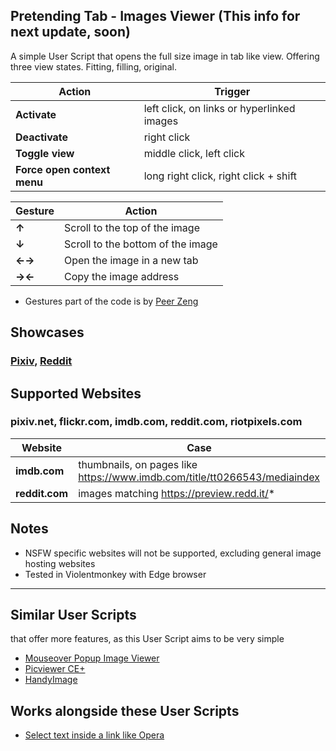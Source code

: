 ## Pretending Tab - Images Viewer (This info for next update, soon)
A simple User Script that opens the full size image in tab like view. Offering three view states. Fitting, filling, original.

Action | Trigger
---|---
**Activate** | left click, on links or hyperlinked images
**Deactivate** | right click
**Toggle view** | middle click, left click
**Force open context menu** | long right click, right click + shift

Gesture | Action
---|---
**↑** | Scroll to the top of the image
**↓** | Scroll to the bottom of the image
**←→** | Open the image in a new tab
**→←** | Copy the image address
* Gestures part of the code is by [Peer Zeng](https://greasyfork.org/en/scripts/4776-my-mouse-gestures)

## Showcases
### [Pixiv](https://streamable.com/9pj87x), [Reddit](https://www.reddit.com/r/ForzaHorizon/new/)

## Supported Websites
### pixiv.net, flickr.com, imdb.com, reddit.com, riotpixels.com

Website | Case
---|---
**imdb.com** | thumbnails, on pages like https://www.imdb.com/title/tt0266543/mediaindex
**reddit.com** | images matching https://preview.redd.it/*


## Notes
* NSFW specific websites will not be supported, excluding general image hosting websites
* Tested in Violentmonkey with Edge browser

---

## Similar User Scripts
that offer more features, as this User Script aims to be very simple
* [Mouseover Popup Image Viewer](https://github.com/tophf/mpiv)
* [Picviewer CE+](https://github.com/hoothin/UserScripts/tree/master/Picviewer%20CE%2B)
* [HandyImage](https://github.com/Owyn/HandyImage)

## Works alongside these User Scripts
* [Select text inside a link like Opera](https://greasyfork.org/en/scripts/789-select-text-inside-a-link-like-opera)

